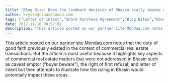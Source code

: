 ```yaml
---
title: "Blog Bite: Does the landmark decision of Bhasin really impose a stand-alone duty of good faith?"
author: krysta@clausehound.com
tags: ["Letter of Intent","Share Purchase Agreement","Blog Bites","kboutin"]
date: 2017-11-10 08:57:01
description: "This article posted on our partner site Mondaq.com notes that the duty of good faith previously existed in the context of commercial real estate transactions. But the article is most useful because..."
---
```


[This article posted on our partner site Mondaq.com](http://www.mondaq.com/canada/x/535694/real+estate/Bhasin+Two+Years+On+The+Impact+Of+Bhasin+V+Hrynew+On+The+Practice+Of+Canadian+Commercial+Real+Estate+Law) notes that the duty of good faith previously existed in the context of commercial real estate transactions. But the article is most useful because it highlights key aspects of commercial real estate matters that were not addressed in Bhasin such as caveat emptor (“buyer beware”), the right of first refusal, and letter of intent but then attempts to illustrate how the ruling in Bhasin would potentially impact these areas.
